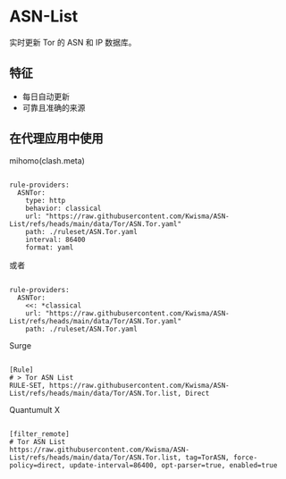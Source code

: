 
# ASN-List

实时更新 Tor 的 ASN 和 IP 数据库。

## 特征

- 每日自动更新
- 可靠且准确的来源

## 在代理应用中使用

mihomo(clash.meta)

<pre><code class="language-javascript">
rule-providers:
  ASNTor:
    type: http
    behavior: classical
    url: "https://raw.githubusercontent.com/Kwisma/ASN-List/refs/heads/main/data/Tor/ASN.Tor.yaml"
    path: ./ruleset/ASN.Tor.yaml
    interval: 86400
    format: yaml
</code></pre>

或者

<pre><code class="language-javascript">
rule-providers:
  ASNTor:
    <<: *classical
    url: "https://raw.githubusercontent.com/Kwisma/ASN-List/refs/heads/main/data/Tor/ASN.Tor.yaml"
    path: ./ruleset/ASN.Tor.yaml
</code></pre>

Surge

<pre><code class="language-javascript">
[Rule]
# > Tor ASN List
RULE-SET, https://raw.githubusercontent.com/Kwisma/ASN-List/refs/heads/main/data/Tor/ASN.Tor.list, Direct
</code></pre>

Quantumult X

<pre><code class="language-javascript">
[filter_remote]
# Tor ASN List
https://raw.githubusercontent.com/Kwisma/ASN-List/refs/heads/main/data/Tor/ASN.Tor.list, tag=TorASN, force-policy=direct, update-interval=86400, opt-parser=true, enabled=true
</code></pre>
